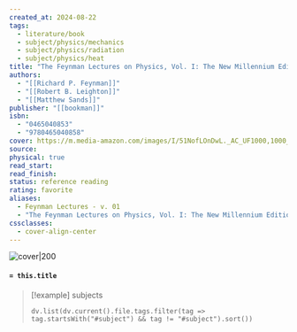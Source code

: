 ```yaml
---
created_at: 2024-08-22
tags:
  - literature/book
  - subject/physics/mechanics
  - subject/physics/radiation
  - subject/physics/heat
title: "The Feynman Lectures on Physics, Vol. I: The New Millennium Edition: Mainly Mechanics, Radiation, and Heat"
authors:
  - "[[Richard P. Feynman]]"
  - "[[Robert B. Leighton]]"
  - "[[Matthew Sands]]"
publisher: "[[bookman]]"
isbn:
  - "0465040853"
  - "9780465040858"
cover: https://m.media-amazon.com/images/I/51NofLOnDwL._AC_UF1000,1000_QL80_.jpg
source: 
physical: true
read_start: 
read_finish: 
status: reference reading
rating: favorite
aliases:
  - Feynman Lectures - v. 01
  - "The Feynman Lectures on Physics, Vol. I: The New Millennium Edition: Mainly Mechanics, Radiation, and Heat"
cssclasses:
  - cover-align-center
---
```


![cover|200](https://m.media-amazon.com/images/I/51NofLOnDwL._AC_UF1000,1000_QL80_.jpg)

#### `= this.title`

> [!example] subjects
> ```dataviewjs
> dv.list(dv.current().file.tags.filter(tag => tag.startsWith("#subject") && tag != "#subject").sort())
> ```
 